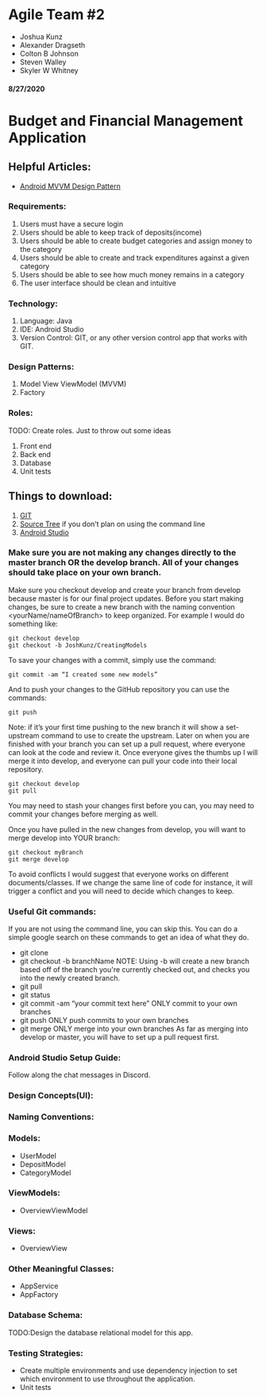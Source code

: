 # Agile Team #2
* Joshua Kunz
* Alexander Dragseth
* Colton B Johnson
* Steven Walley
* Skyler W Whitney

#### 8/27/2020

# Budget and Financial Management Application

## Helpful Articles:
* [Android MVVM Design Pattern](https://www.journaldev.com/20292/android-mvvm-design-pattern)

### Requirements:
1. Users must have a secure login
2. Users should be able to keep track of deposits(income)
3. Users should be able to create budget categories and assign money to the category
4. Users should be able to create and track expenditures against a given category
5. Users should be able to see how much money remains in a category
6. The user interface should be clean and intuitive

### Technology:
1. Language: Java
2. IDE: Android Studio
3. Version Control: GIT, or any other version control app that works with GIT.

### Design Patterns:
1. Model View ViewModel (MVVM)
2. Factory

### Roles: 
TODO: Create roles.
Just to throw out some ideas
1. Front end
2. Back end
3. Database
4. Unit tests


## Things to download:
1. [GIT](https://git-scm.com/downloads)
2. [Source Tree](https://www.sourcetreeapp.com/) if you don’t plan on using the command line
3. [Android Studio](https://developer.android.com/studio)

### Make sure you are not making any changes directly to the master branch OR the develop branch. All of your changes should take place on your own branch.
Make sure you checkout develop and create your branch from develop because master is for our final project updates. Before you start making changes, be sure to create a new branch with the naming convention <yourName/nameOfBranch> to keep organized. For example I would do something like:

```
git checkout develop
git checkout -b JoshKunz/CreatingModels
```

To save your changes with a commit, simply use the command:

```
git commit -am “I created some new models”
```

And to push your changes to the GitHub repository you can use the commands:

```
git push
```

Note: if it’s your first time pushing to the new branch it will show a set-upstream command to use to create the upstream.
Later on when you are finished with your branch you can set up a pull request, where everyone can look at the code and review it. Once everyone gives the thumbs up I will merge it into develop, and everyone can pull your code into their local repository.

```
git checkout develop
git pull
```
You may need to stash your changes first before you can, you may need to commit your changes before merging as well.

Once you have pulled in the new changes from develop, you will want to merge develop into YOUR branch:
```
git checkout myBranch
git merge develop
```

To avoid conflicts I would suggest that everyone works on different documents/classes.
If we change the same line of code for instance, it will trigger a conflict and you will need to decide which changes to keep.

### Useful Git commands:
If you are not using the command line, you can skip this.
You can do a simple google search on these commands to get an idea of what they do. 
* git clone
* git checkout -b branchName 
NOTE: Using -b will create a new branch based off of the branch you're currently checked out, and checks you into the newly created branch.
* git pull
* git status
* git commit -am “your commit text here” ONLY commit to your own branches
* git push ONLY push commits to your own branches
* git merge ONLY merge into your own branches
As far as merging into develop or master, you will have to set up a pull request first.

### Android Studio Setup Guide:
Follow along the chat messages in Discord.


### Design Concepts(UI):
 



### Naming Conventions:
 



### Models:
* UserModel
* DepositModel
* CategoryModel

### ViewModels:
* OverviewViewModel

### Views:
* OverviewView

### Other Meaningful Classes:
* AppService
* AppFactory


### Database Schema:
TODO:Design the database relational model for this app.

### Testing Strategies:
* Create multiple environments and use dependency injection to set which environment to use throughout the application.
* Unit tests

